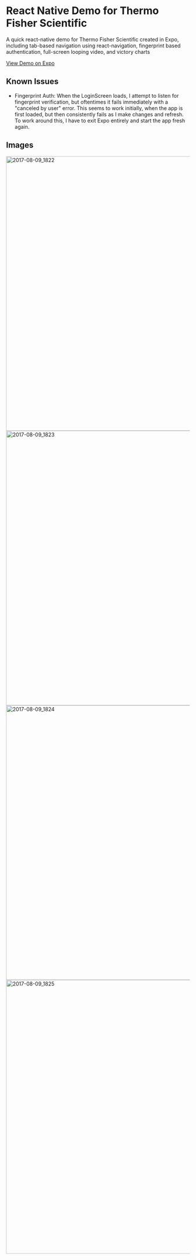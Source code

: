 # React Native Demo for Thermo Fisher Scientific
A quick react-native demo for Thermo Fisher Scientific created in Expo, including tab-based navigation using react-navigation, fingerprint based authentication, full-screen looping video, and victory charts

[View Demo on Expo](https://expo.io/@geirman/thermo-demo)

## Known Issues
* Fingerprint Auth: When the LoginScreen loads, I attempt to listen for fingerprint verification, but oftentimes it fails immediately with a "canceled by user" error. This seems to work initially, when the app is first loaded, but then consistently fails as I make changes and refresh. To work around this, I have to exit Expo entirely and start the app fresh again.

## Images
<img width="751" alt="2017-08-09_1822" src="https://user-images.githubusercontent.com/1640318/29150541-101c453e-7d30-11e7-8abe-2a80c0f602bb.png">
<img width="751" alt="2017-08-09_1823" src="https://user-images.githubusercontent.com/1640318/29150545-136344a4-7d30-11e7-8fb6-86f4f0b1ddc2.png">
<img width="751" alt="2017-08-09_1824" src="https://user-images.githubusercontent.com/1640318/29150546-16102758-7d30-11e7-8d55-d18e7746f4b4.png">
<img width="749" alt="2017-08-09_1825" src="https://user-images.githubusercontent.com/1640318/29150550-1b6ab65a-7d30-11e7-82e8-0fccf8b25de6.png">